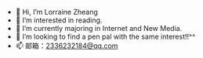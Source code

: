 - 👋 Hi, I’m Lorraine Zheang
- 👀 I’m interested in reading.
- 🌱 I’m currently majoring in Internet and New Media.
- 💞️ I’m looking to find a pen pal with the same interest!!^^ 
- 📫 邮箱：2336232184@qq.com

<!---
RabbiLorraine233/RabbiLorraine233 is a ✨ special ✨ repository because its `README.md` (this file) appears on your GitHub profile.
You can click the Preview link to take a look at your changes.
--->
